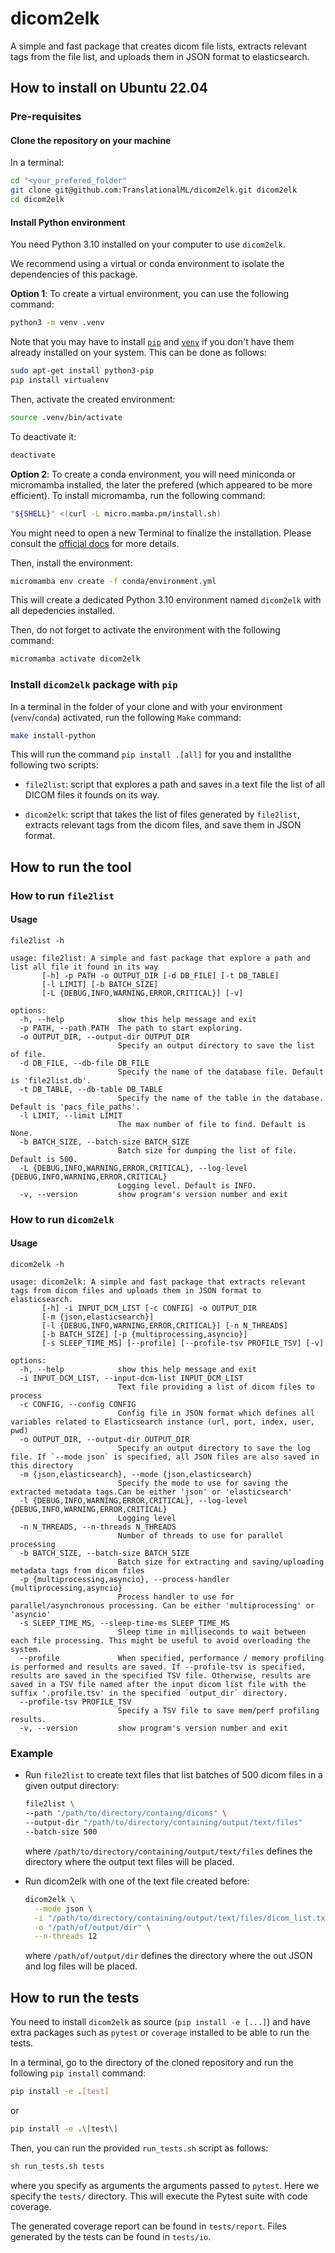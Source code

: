 # dicom2elk

A simple and fast package that creates dicom file lists, extracts relevant tags from the file list, and uploads them in JSON format to elasticsearch.

## How to install on Ubuntu 22.04

### Pre-requisites

#### Clone the repository on your machine

In a terminal:

```bash
cd "<your_prefered_folder"
git clone git@github.com:TranslationalML/dicom2elk.git dicom2elk
cd dicom2elk
```

#### Install Python environment

You need Python 3.10 installed on your computer to use `dicom2elk`.

We recommend using a virtual or conda environment to isolate the dependencies of this package. 

**Option 1**: To create a virtual environment, you can use the following command:

```bash
python3 -m venv .venv
```

Note that you may have to install [`pip`](https://pip.pypa.io/en/stable/) and [`venv`](https://docs.python.org/3/library/venv.html) if you don't have them already installed on your system. This can be done as follows:

```bash
sudo apt-get install python3-pip
pip install virtualenv
```

Then, activate the created environment:

```bash
source .venv/bin/activate
```

To deactivate it:

```bash
deactivate
```


**Option 2**: To create a conda environment, you will need miniconda or micromamba installed, the later the prefered (which appeared to be more efficient). To install micromamba, run the following command:

```bash
"${SHELL}" <(curl -L micro.mamba.pm/install.sh)
```

You might need to open a new Terminal to finalize the installation. Please consult the [official docs](https://mamba.readthedocs.io/en/latest/installation/micromamba-installation.html) for more details.

Then, install the environment:

```bash
micromamba env create -f conda/environment.yml
```

This will create a dedicated Python 3.10 environment named `dicom2elk` with all depedencies installed.

Then, do not forget to activate the environment with the following command:

```bash
micromamba activate dicom2elk
```

### Install `dicom2elk` package with `pip`

In a terminal in the folder of your clone and with your environment (`venv`/`conda`) activated, run the following `Make` command:

```bash
make install-python
```

This will run the command `pip install .[all]` for you and installthe following two scripts:

* `file2list`: script that explores a path and saves in a text file the list of all DICOM files it founds on its way. 

* `dicom2elk`: script that takes the list of files generated by `file2list`, extracts relevant tags from the dicom files, and save them in JSON format.

## How to run the tool

### How to run `file2list`

#### Usage

```output
file2list -h

usage: file2list: A simple and fast package that explore a path and list all file it found in its way 
       [-h] -p PATH -o OUTPUT_DIR [-d DB_FILE] [-t DB_TABLE]
       [-l LIMIT] [-b BATCH_SIZE]
       [-L {DEBUG,INFO,WARNING,ERROR,CRITICAL}] [-v]

options:
  -h, --help            show this help message and exit
  -p PATH, --path PATH  The path to start exploring.
  -o OUTPUT_DIR, --output-dir OUTPUT_DIR
                        Specify an output directory to save the list of file.
  -d DB_FILE, --db-file DB_FILE
                        Specify the name of the database file. Default is 'file2list.db'.
  -t DB_TABLE, --db-table DB_TABLE
                        Specify the name of the table in the database. Default is 'pacs_file_paths'.
  -l LIMIT, --limit LIMIT
                        The max number of file to find. Default is None.
  -b BATCH_SIZE, --batch-size BATCH_SIZE
                        Batch size for dumping the list of file. Default is 500.
  -L {DEBUG,INFO,WARNING,ERROR,CRITICAL}, --log-level {DEBUG,INFO,WARNING,ERROR,CRITICAL}
                        Logging level. Default is INFO.
  -v, --version         show program's version number and exit
```

### How to run `dicom2elk`

#### Usage

```output
dicom2elk -h

usage: dicom2elk: A simple and fast package that extracts relevant tags from dicom files and uploads them in JSON format to elasticsearch.
       [-h] -i INPUT_DCM_LIST [-c CONFIG] -o OUTPUT_DIR
       [-m {json,elasticsearch}]
       [-l {DEBUG,INFO,WARNING,ERROR,CRITICAL}] [-n N_THREADS]
       [-b BATCH_SIZE] [-p {multiprocessing,asyncio}]
       [-s SLEEP_TIME_MS] [--profile] [--profile-tsv PROFILE_TSV] [-v]

options:
  -h, --help            show this help message and exit
  -i INPUT_DCM_LIST, --input-dcm-list INPUT_DCM_LIST
                        Text file providing a list of dicom files to process
  -c CONFIG, --config CONFIG
                        Config file in JSON format which defines all variables related to Elasticsearch instance (url, port, index, user, pwd)
  -o OUTPUT_DIR, --output-dir OUTPUT_DIR
                        Specify an output directory to save the log file. If `--mode json` is specified, all JSON files are also saved in this directory
  -m {json,elasticsearch}, --mode {json,elasticsearch}
                        Specify the mode to use for saving the extracted metadata tags.Can be either 'json' or 'elasticsearch'
  -l {DEBUG,INFO,WARNING,ERROR,CRITICAL}, --log-level {DEBUG,INFO,WARNING,ERROR,CRITICAL}
                        Logging level
  -n N_THREADS, --n-threads N_THREADS
                        Number of threads to use for parallel processing
  -b BATCH_SIZE, --batch-size BATCH_SIZE
                        Batch size for extracting and saving/uploading metadata tags from dicom files
  -p {multiprocessing,asyncio}, --process-handler {multiprocessing,asyncio}
                        Process handler to use for parallel/asynchronous processing. Can be either 'multiprocessing' or 'asyncio'
  -s SLEEP_TIME_MS, --sleep-time-ms SLEEP_TIME_MS
                        Sleep time in milliseconds to wait between each file processing. This might be useful to avoid overloading the system.
  --profile             When specified, performance / memory profiling is performed and results are saved. If --profile-tsv is specified, results are saved in the specified TSV file. Otherwise, results are saved in a TSV file named after the input dicom list file with the suffix '.profile.tsv' in the specified `output_dir` directory.
  --profile-tsv PROFILE_TSV
                        Specify a TSV file to save mem/perf profiling results.
  -v, --version         show program's version number and exit
```

### Example

* Run `file2list`  to create text files that list batches of 500 dicom files in a given output directory:

  ```bash
  file2list \
  --path "/path/to/directory/containg/dicoms" \
  --output-dir "/path/to/directory/containing/output/text/files"
  --batch-size 500
  ```

  where `/path/to/directory/containing/output/text/files` defines the directory where the output text files will be placed.

* Run dicom2elk with one of the text file created before:
  
  ```bash
  dicom2elk \
    --mode json \
    -i "/path/to/directory/containing/output/text/files/dicom_list.txt" \
    -o "/path/of/output/dir" \
    --n-threads 12
  ```

  where `/path/of/output/dir` defines the directory where the out JSON and log files will be placed.

## How to run the tests

You need to install `dicom2elk` as source (`pip install -e [...]`) and have extra packages such as `pytest` or `coverage` installed to be able to run the tests.

In a terminal, go to the directory of the cloned repository and run the following `pip install` command:

```bash
pip install -e .[test]
```

or 

```bash
pip install -e .\[test\]
```

Then, you can run the provided `run_tests.sh` script as follows:

```bash
sh run_tests.sh tests
```

where you specify as arguments the arguments passed to `pytest`. Here we specify the ``tests/`` directory. This will execute the Pytest suite with code coverage.

The generated coverage report can be found in ``tests/report``. Files generated by the tests can be found in ``tests/io``.

